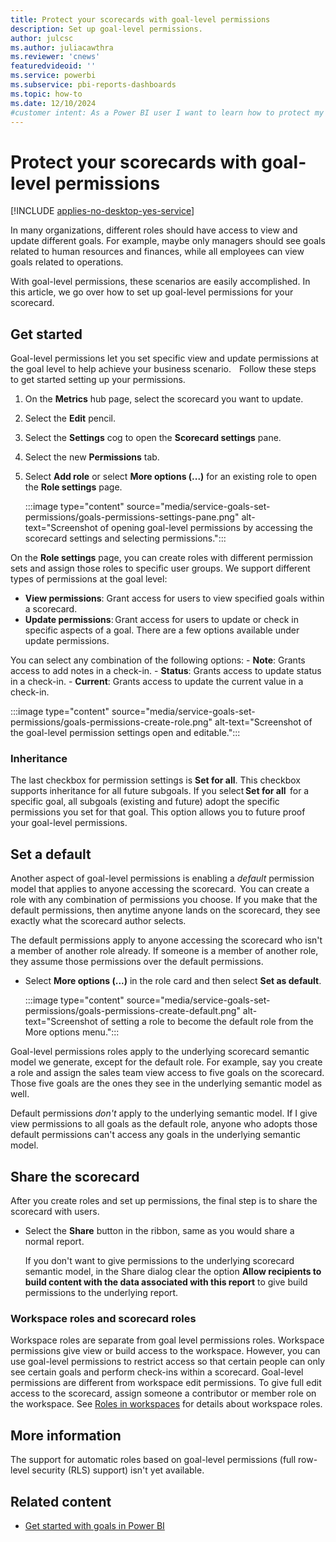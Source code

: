 ```yaml
---
title: Protect your scorecards with goal-level permissions
description: Set up goal-level permissions.
author: julcsc
ms.author: juliacawthra
ms.reviewer: 'cnews'
featuredvideoid: ''
ms.service: powerbi
ms.subservice: pbi-reports-dashboards
ms.topic: how-to
ms.date: 12/10/2024
#customer intent: As a Power BI user I want to learn how to protect my scorecards with goal-level permissions in the Power BI service.
---
```

# Protect your scorecards with goal-level permissions

[!INCLUDE [applies-no-desktop-yes-service](../includes/applies-no-desktop-yes-service.md)]

In many organizations, different roles should have access to view and update different goals. For example, maybe only managers should see goals related to human resources and finances, while all employees can view goals related to operations.  

With goal-level permissions, these scenarios are easily accomplished. In this article, we go over how to set up goal-level permissions for your scorecard.

## Get started

Goal-level permissions let you set specific view and update permissions at the goal level to help achieve your business scenario.  
  
Follow these steps to get started setting up your permissions.

1. On the **Metrics** hub page, select the scorecard you want to update.
1. Select the **Edit** pencil.
1. Select the **Settings** cog to open the **Scorecard settings** pane.
1. Select the new **Permissions** tab.
1. Select **Add role** or select **More options (...)** for an existing role to open the  **Role settings** page.

    :::image type="content" source="media/service-goals-set-permissions/goals-permissions-settings-pane.png" alt-text="Screenshot of opening goal-level permissions by accessing the scorecard settings and selecting permissions.":::

On the **Role settings** page, you  can create roles with different permission sets and assign those roles to specific user groups. We support different types of permissions at the goal level:

- **View permissions**: Grant access for users to view specified goals within a scorecard.
- **Update permissions**: Grant access for users to update or check in specific aspects of a goal. There are a few options available under update permissions.

You can select any combination of the following options:
    - **Note**: Grants access to add notes in a check-in.
    - **Status**: Grants access to update status in a check-in.
    - **Current**: Grants access to update the current value in a check-in.

:::image type="content" source="media/service-goals-set-permissions/goals-permissions-create-role.png" alt-text="Screenshot of the goal-level permission settings open and editable.":::

### Inheritance

The last checkbox for permission settings is **Set for all**. This checkbox supports inheritance for all future subgoals. If you select **Set for all**  for a specific goal, all subgoals (existing and future) adopt the specific permissions you set for that goal. This option allows you to future proof your goal-level permissions.

## Set a default

Another aspect of goal-level permissions is enabling a *default* permission model that applies to anyone accessing the scorecard.  You can create a role with any combination of permissions you choose. If you make that the default permissions, then anytime anyone lands on the scorecard, they see exactly what the scorecard author selects.    

The default permissions apply to anyone accessing the scorecard who isn't a member of another role already. If someone is a member of another role, they assume those permissions over the default permissions. 

- Select **More options (...)** in the role card and then select **Set as default**.

    :::image type="content" source="media/service-goals-set-permissions/goals-permissions-create-default.png" alt-text="Screenshot of setting a role to become the default role from the More options menu.":::

Goal-level permissions roles apply to the underlying scorecard semantic model we generate, except for the default role. For example, say you create a role and assign the sales team view access to five goals on the scorecard. Those five goals are the ones they see in the underlying semantic model as well.

Default permissions *don't* apply to the underlying semantic model. If I give view permissions to all goals as the default role, anyone who adopts those default permissions can't access any goals in the underlying semantic model.

## Share the scorecard

After you create roles and set up permissions, the final step is to share the scorecard with users.  

- Select the **Share** button in the ribbon, same as you would share a normal report.  

    If you don't want to give permissions to the underlying scorecard semantic model, in the Share dialog clear the option **Allow recipients to build content with the data associated with this report** to give build permissions to the underlying report.

### Workspace roles and scorecard roles

Workspace roles are separate from goal level permissions roles. Workspace permissions give view or build access to the workspace. However, you can use goal-level permissions to restrict access so that certain people can only see certain goals and perform check-ins within a scorecard. Goal-level permissions are different from workspace edit permissions. To give full edit access to the scorecard, assign someone a contributor or member role on the workspace. See [Roles in workspaces](../collaborate-share/service-roles-new-workspaces.md) for details about workspace roles.

## More information

The support for automatic roles based on goal-level permissions (full row-level security (RLS) support) isn't yet available.

## Related content

- [Get started with goals in Power BI](service-goals-introduction.md)
